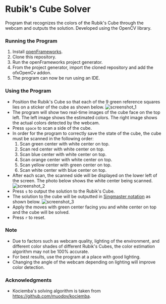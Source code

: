 # Rubik's Cube Solver
Program that recognizes the colors of the Rubik's Cube through the webcam and outputs the solution. Developed using the OpenCV library. 

### Running the Program
1. Install [openFrameworks](https://openframeworks.cc/).
2. Clone this repository.
3. Run the openFrameworks project generator.
4. From the project generator, import the cloned repository and add the ofxOpenCv addon.
5. The program can now be run using an IDE.

### Using the Program
- Position the Rubik's Cube so that each of the 9 green reference squares lies on a sticker of the cube as shown below.
![screenshot_1](https://github.com/scho93/Rubik-s-Cube-Solver/blob/master/images/screenshot_1.PNG)
- The program will show two real-time images of the cube face on the top left. The left image shows the estimated colors. The right image shows the actual colors detected by the webcam.
- Press `space` to scan a side of the cube.
- In order for the program to correctly save the state of the cube, the cube must be scanned in the following order:
    1. Scan green center with white center on top.
	2. Scan red center with white center on top.
	3. Scan blue center with white center on top.
	4. Scan orange center with white center on top.
	5. Scan yellow center with green center on top.
	6. Scan white center with blue center on top.
- After each scan, the scanned side will be displayed on the lower left of the screen. The photo below shows the white center being scanned.
![screenshot_2](https://github.com/scho93/Rubik-s-Cube-Solver/blob/master/images/screenshot_2.PNG)
- Press `s` to output the solution to the Rubik's Cube.
- The solution to the cube will be outputted in [Singmaster notation](https://proofwiki.org/wiki/Definition:Singmaster_Notation) as shown below.
![screenshot_3](https://github.com/scho93/Rubik-s-Cube-Solver/blob/master/images/screenshot_3.PNG)
- Apply the moves with green center facing you and white center on top and the cube will be solved.
- Press `r` to reset.

### Note
- Due to factors such as webcam quality, lighting of the environment, and different color shades of different Rubik's Cubes, the color estimation algorithm may not be 100% accurate.
- For best results, use the program	at a place with good lighting.
- Changing the angle of the webcam depending on lighting will improve color detection.

### Acknowledgments
- Kociemba's solving algorithm is taken from https://github.com/muodov/kociemba.
